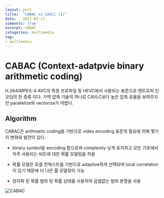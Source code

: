 ```yaml
---
layout: post
title:  "CABAC vs CAVLC (1)"
date:   2021-03-17
comments: true
excerpt: CABAC 
categories: multimedia
tag:
- multimedia 
---
```


# CABAC (Context-adatpvie binary arithmetic coding)
H.264/MPEG-4 AVC의 특정 프로파일 및 HEVC에서 사용되는 표준으로 엔트로피 인코딩의 한 종류 이다. 가역 압축 기술의 하나로 CAVLC보다 높은 압축 효율을 보여주지만 parallelize와 vectorize가 어렵다.

## Algorithm
CABAC은 arithmetic coding을 기반으로 video encoding 표준의 필요에 의해 몇가지 변화와 발전이 있다.
- binary symbol을 encoding 함으로써 complexity 낮게 유지하고 모든 기호에서 자주 사용되는 비트에 대한 확률 모델링을 허용

- 확률 모델은 로컬 컨텍스트를 기반으로 adaptive하게 선택되며 local correlation이 있기 때문에 더 나은 률 모델링이 가능

- 양자화 된 확률 범위 및 확률 상태를 사용하여 곱셈없는 범위 분할을 사용 

![CABAC](/assets/img/postImages/CABAC.png)
